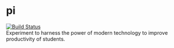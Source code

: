 # pi 
[![Build Status](https://travis-ci.com/umstek/pi.svg?token=p6ESihtS4k8tNmTGAcsq&branch=master)](https://travis-ci.com/umstek/pi)  
Experiment to harness the power of modern technology to improve productivity of students. 
